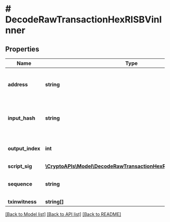 # # DecodeRawTransactionHexRISBVinInner

## Properties

Name | Type | Description | Notes
------------ | ------------- | ------------- | -------------
**address** | **string** | Represents the address which send/receive the amount. | [optional]
**input_hash** | **string** | Represents the transaction inputs&#39; indentifier. | [optional]
**output_index** | **int** | Represents the output of a transaction. | [optional]
**script_sig** | [**\CryptoAPIs\Model\DecodeRawTransactionHexRISBVinInnerScriptSig**](DecodeRawTransactionHexRISBVinInnerScriptSig.md) |  |
**sequence** | **string** | Represents the script sequence number. | [optional]
**txinwitness** | **string[]** |  | [optional]

[[Back to Model list]](../../README.md#models) [[Back to API list]](../../README.md#endpoints) [[Back to README]](../../README.md)
